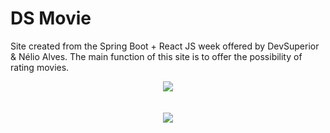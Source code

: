 # DS Movie

Site created from the Spring Boot + React JS week offered by DevSuperior & Nélio Alves.
The main function of this site is to offer the possibility of rating movies.

<div align="center">
  <img src="https://res.cloudinary.com/srcmilena/image/upload/v1648757910/dsmovie_home_cu4hzz.png"/>
  </br></br></br>
  <img src="https://res.cloudinary.com/srcmilena/image/upload/v1648757910/dsmovie_avaliacao_gjo7dj.png"/>
</div>
